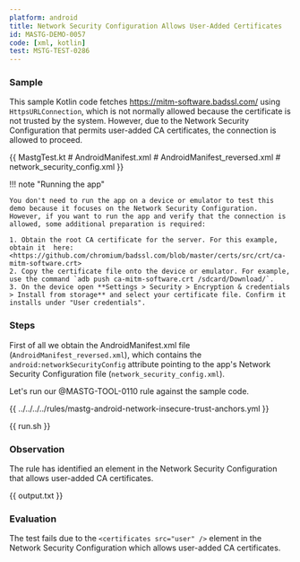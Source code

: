 ```yaml
---
platform: android
title: Network Security Configuration Allows User-Added Certificates
id: MASTG-DEMO-0057
code: [xml, kotlin]
test: MSTG-TEST-0286
---
```


### Sample

This sample Kotlin code fetches <https://mitm-software.badssl.com/> using `HttpsURLConnection`, which is not normally allowed because the certificate is not trusted by the system. However, due to the Network Security Configuration that permits user-added CA certificates, the connection is allowed to proceed.

{{ MastgTest.kt # AndroidManifest.xml # AndroidManifest_reversed.xml # network_security_config.xml }}

!!! note "Running the app"

    You don't need to run the app on a device or emulator to test this demo because it focuses on the Network Security Configuration. However, if you want to run the app and verify that the connection is allowed, some additional preparation is required:

    1. Obtain the root CA certificate for the server. For this example, obtain it  here: <https://github.com/chromium/badssl.com/blob/master/certs/src/crt/ca-mitm-software.crt>
    2. Copy the certificate file onto the device or emulator. For example, use the command `adb push ca-mitm-software.crt /sdcard/Download/`.
    3. On the device open **Settings > Security > Encryption & credentials > Install from storage** and select your certificate file. Confirm it installs under "User credentials".

### Steps

First of all we obtain the AndroidManifest.xml file (`AndroidManifest_reversed.xml`), which contains the `android:networkSecurityConfig` attribute pointing to the app's Network Security Configuration file (`network_security_config.xml`).

Let's run our @MASTG-TOOL-0110 rule against the sample code.

{{ ../../../../rules/mastg-android-network-insecure-trust-anchors.yml }}

{{ run.sh }}

### Observation

The rule has identified an element in the Network Security Configuration that allows user-added CA certificates.

{{ output.txt }}

### Evaluation

The test fails due to the `<certificates src="user" />` element in the Network Security Configuration which allows user-added CA certificates.
